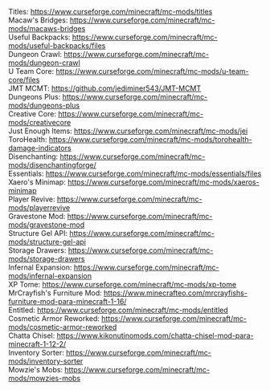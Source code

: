 Titles: https://www.curseforge.com/minecraft/mc-mods/titles \
Macaw's Bridges: https://www.curseforge.com/minecraft/mc-mods/macaws-bridges \
Useful Backpacks: https://www.curseforge.com/minecraft/mc-mods/useful-backpacks/files \
Dungeon Crawl: https://www.curseforge.com/minecraft/mc-mods/dungeon-crawl \
U Team Core: https://www.curseforge.com/minecraft/mc-mods/u-team-core/files \
JMT MCMT: https://github.com/jediminer543/JMT-MCMT \
Dungeons Plus: https://www.curseforge.com/minecraft/mc-mods/dungeons-plus \
Creative Core: https://www.curseforge.com/minecraft/mc-mods/creativecore \
Just Enough Items: https://www.curseforge.com/minecraft/mc-mods/jei \
ToroHealth: https://www.curseforge.com/minecraft/mc-mods/torohealth-damage-indicators \
Disenchanting: https://www.curseforge.com/minecraft/mc-mods/disenchantingforge/ \
Essentials: https://www.curseforge.com/minecraft/mc-mods/essentials/files \
Xaero's Minimap: https://www.curseforge.com/minecraft/mc-mods/xaeros-minimap \
Player Revive: https://www.curseforge.com/minecraft/mc-mods/playerrevive \
Gravestone Mod: https://www.curseforge.com/minecraft/mc-mods/gravestone-mod \
Structure Gel API: https://www.curseforge.com/minecraft/mc-mods/structure-gel-api \
Storage Drawers: https://www.curseforge.com/minecraft/mc-mods/storage-drawers \
Infernal Expansion: https://www.curseforge.com/minecraft/mc-mods/infernal-expansion \
XP Tome: https://www.curseforge.com/minecraft/mc-mods/xp-tome \
MrCrayfish's Furniture Mod: https://www.minecrafteo.com/mrcrayfishs-furniture-mod-para-minecraft-1-16/ \
Entitled: https://www.curseforge.com/minecraft/mc-mods/entitled \
Cosmetic Armor Reworked: https://www.curseforge.com/minecraft/mc-mods/cosmetic-armor-reworked \
Chatta Chisel: https://www.kikonutinomods.com/chatta-chisel-mod-para-minecraft-1-12-2/ \
Inventory Sorter: https://www.curseforge.com/minecraft/mc-mods/inventory-sorter \
Mowzie's Mobs: https://www.curseforge.com/minecraft/mc-mods/mowzies-mobs
